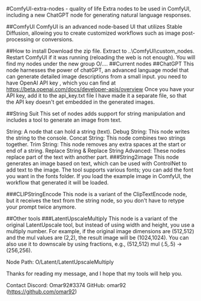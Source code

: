 #ComfyUI-extra-nodes - quality of life
Extra nodes to be used in ComfyUI, including a new ChatGPT node for generating natural language responses.

##ComfyUI
ComfyUI is an advanced node-based UI that utilizes Stable Diffusion, allowing you to create customized workflows such as image post-processing or conversions.

##How to install
Download the zip file.
Extract to ..\ComfyUI\custom_nodes.
Restart ComfyUI if it was running (reloading the web is not enough).
You will find my nodes under the new group O/....
##Current nodes
##ChatGPT
This node harnesses the power of chatGPT, an advanced language model that can generate detailed image descriptions from a small input. 
you need to have  OpenAI API key , which you can find at https://beta.openai.com/docs/developer-apis/overview
Once you have your API key, add it to the api_key.txt file
I have made it a separate file, so that the API key doesn't get embedded in the generated images.

##String Suit
This set of nodes adds support for string manipulation and includes a tool to generate an image from text.

String: A node that can hold a string (text).
Debug String: This node writes the string to the console.
Concat String: This node combines two strings together.
Trim String: This node removes any extra spaces at the start or end of a string.
Replace String & Replace String Advanced: These nodes replace part of the text with another part.
###String2image
This node generates an image based on text, which can be used with ControlNet to add text to the image. The tool supports various fonts; you can add the font you want in the fonts folder. If you load the example image in ComfyUI, the workflow that generated it will be loaded.

###CLIPStringEncode
This node is a variant of the ClipTextEncode node, but it receives the text from the string node, so you don't have to retype your prompt twice anymore.

##Other tools
###LatentUpscaleMultiply
This node is a variant of the original LatentUpscale tool, but instead of using width and height, you use a multiply number. For example, if the original image dimensions are (512,512) and the mul values are (2,2), the result image will be (1024,1024). You can also use it to downscale by using fractions, e.g., (512,512) mul (.5,.5) → (256,256).

Node Path: O/Latent/LatentUpscaleMultiply

Thanks for reading my message, and I hope that my tools will help you.

Contact
Discord: Omar92#3374
GitHub: omar92 (https://github.com/omar92)